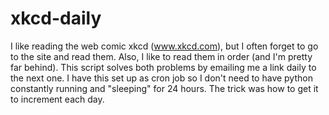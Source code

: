 # xkcd-daily

I like reading the web comic xkcd (www.xkcd.com), but I often forget to go to the site and read them. Also, I like to read them in order (and I'm pretty far behind). This script solves both problems by emailing me a link daily to the next one. I have this set up as cron job so I don't need to have python constantly running and "sleeping" for 24  hours. The trick was how to get it to increment each day.
